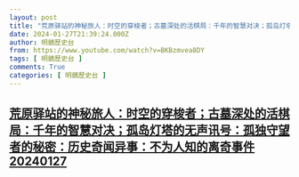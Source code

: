 ```yaml
---
layout: post
title: "荒原驿站的神秘旅人：时空的穿梭者；古墓深处的活棋局：千年的智慧对决；孤岛灯塔的无声讯号：孤独守望者的秘密：历史奇闻异事：不为人知的离奇事件20240127"
date: 2024-01-27T21:39:24.000Z
author: 明鏡歷史台
from: https://www.youtube.com/watch?v=BKBzmvea8DY
tags: [ 明鏡歷史台 ]
comments: True
categories: [ 明鏡歷史台 ]
---
```

<!--1706391564000-->
[荒原驿站的神秘旅人：时空的穿梭者；古墓深处的活棋局：千年的智慧对决；孤岛灯塔的无声讯号：孤独守望者的秘密：历史奇闻异事：不为人知的离奇事件20240127](https://www.youtube.com/watch?v=BKBzmvea8DY)
------

<div>

</div>
